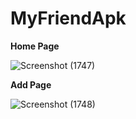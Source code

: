 # MyFriendApk

<b>Home Page</b>

![Screenshot (1747)](https://user-images.githubusercontent.com/90768772/228113141-cb91641b-c54b-481f-a613-bcf64ea35e84.png)

<b>Add Page</b>

![Screenshot (1748)](https://user-images.githubusercontent.com/90768772/228114349-c85eb519-10dd-4697-b559-579ba0cbeec4.png)
